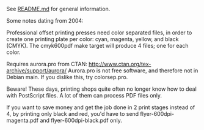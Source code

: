 See [README.md](README.md) for general information.

Some notes dating from 2004:

Professional offset printing presses need color separated files, in order to
create one printing plate per color: cyan, magenta, yellow, and black (CMYK).
The cmyk600pdf make target will produce 4 files; one for each color.

Requires aurora.pro from CTAN: http://www.ctan.org/tex-archive/support/aurora/
Aurora.pro is not free software, and therefore not in Debian main.  If you
dislike this, try colorsep.pro.

Beware!  These days, printing shops quite often no longer know how
to deal with PostScript files.  A lot of them can process PDF files only.

If you want to save money and get the job done in 2 print stages instead of 4,
by printing only black and red, you'd have to send flyer-600dpi-magenta.pdf and
flyer-600dpi-black.pdf only.
